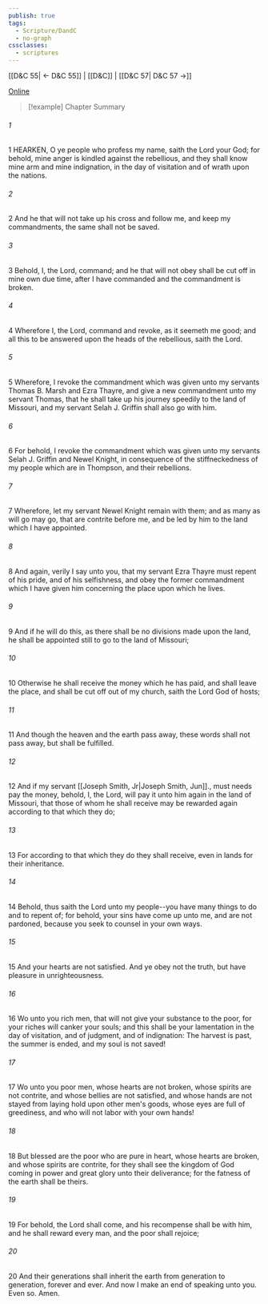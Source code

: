 ```yaml
---
publish: true
tags:
  - Scripture/DandC
  - no-graph
cssclasses:
  - scriptures
---
```

[[D&C 55| ← D&C 55]] | [[D&C]] | [[D&C 57| D&C 57 →]]

[Online](https://churchofjesuschrist.org/study/scriptures/dc-testament/dc/56?lang=eng)

>[!example] Chapter Summary
>
###### 1
1 HEARKEN, O ye people who profess my name, saith the Lord your God; for behold, mine anger is kindled against the rebellious, and they shall know mine arm and mine indignation, in the day of visitation and of wrath upon the nations.
###### 2
2 And he that will not take up his cross and follow me, and keep my commandments, the same shall not be saved.
###### 3
3 Behold, I, the Lord, command; and he that will not obey shall be cut off in mine own due time, after I have commanded and the commandment is broken.
###### 4
4 Wherefore I, the Lord, command and revoke, as it seemeth me good; and all this to be answered upon the heads of the rebellious, saith the Lord.
###### 5
5 Wherefore, I revoke the commandment which was given unto my servants Thomas B. Marsh and Ezra Thayre, and give a new commandment unto my servant Thomas, that he shall take up his journey speedily to the land of Missouri, and my servant Selah J. Griffin shall also go with him.
###### 6
6 For behold, I revoke the commandment which was given unto my servants Selah J. Griffin and Newel Knight, in consequence of the stiffneckedness of my people which are in Thompson, and their rebellions.
###### 7
7 Wherefore, let my servant Newel Knight remain with them; and as many as will go may go, that are contrite before me, and be led by him to the land which I have appointed.
###### 8
8 And again, verily I say unto you, that my servant Ezra Thayre must repent of his pride, and of his selfishness, and obey the former commandment which I have given him concerning the place upon which he lives.
###### 9
9 And if he will do this, as there shall be no divisions made upon the land, he shall be appointed still to go to the land of Missouri;
###### 10
10 Otherwise he shall receive the money which he has paid, and shall leave the place, and shall be cut off out of my church, saith the Lord God of hosts;
###### 11
11 And though the heaven and the earth pass away, these words shall not pass away, but shall be fulfilled.
###### 12
12 And if my servant [[Joseph Smith, Jr|Joseph Smith, Jun]]., must needs pay the money, behold, I, the Lord, will pay it unto him again in the land of Missouri, that those of whom he shall receive may be rewarded again according to that which they do;
###### 13
13 For according to that which they do they shall receive, even in lands for their inheritance.
###### 14
14 Behold, thus saith the Lord unto my people--you have many things to do and to repent of; for behold, your sins have come up unto me, and are not pardoned, because you seek to counsel in your own ways.
###### 15
15 And your hearts are not satisfied. And ye obey not the truth, but have pleasure in unrighteousness.
###### 16
16 Wo unto you rich men, that will not give your substance to the poor, for your riches will canker your souls; and this shall be your lamentation in the day of visitation, and of judgment, and of indignation: The harvest is past, the summer is ended, and my soul is not saved!
###### 17
17 Wo unto you poor men, whose hearts are not broken, whose spirits are not contrite, and whose bellies are not satisfied, and whose hands are not stayed from laying hold upon other men's goods, whose eyes are full of greediness, and who will not labor with your own hands!
###### 18
18 But blessed are the poor who are pure in heart, whose hearts are broken, and whose spirits are contrite, for they shall see the kingdom of God coming in power and great glory unto their deliverance; for the fatness of the earth shall be theirs.
###### 19
19 For behold, the Lord shall come, and his recompense shall be with him, and he shall reward every man, and the poor shall rejoice;
###### 20
20 And their generations shall inherit the earth from generation to generation, forever and ever. And now I make an end of speaking unto you. Even so. Amen.




